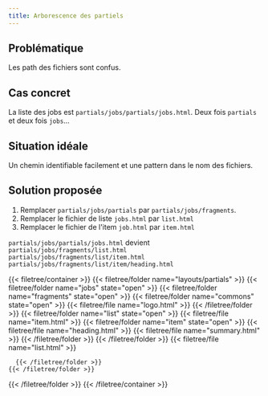 ```yaml
---
title: Arborescence des partiels
---
```


## Problématique

Les path des fichiers sont confus.

## Cas concret

La liste des jobs est `partials/jobs/partials/jobs.html`. Deux fois `partials` et deux fois `jobs`...

## Situation idéale

Un chemin identifiable facilement et une pattern dans le nom des fichiers.

## Solution proposée

1. Remplacer `partials/jobs/partials` par `partials/jobs/fragments`.
2. Remplacer le fichier de liste `jobs.html` par `list.html`
2. Remplacer le fichier de l'item `job.html` par `item.html`

`partials/jobs/partials/jobs.html` devient `partials/jobs/fragments/list.html`
`partials/jobs/fragments/list/item.html`
`partials/jobs/fragments/list/item/heading.html`

{{< filetree/container >}}
  {{< filetree/folder name="layouts/partials" >}}
    {{< filetree/folder name="jobs" state="open" >}}
      {{< filetree/folder name="fragments" state="open" >}}
        {{< filetree/folder name="commons" state="open" >}}
          {{< filetree/file name="logo.html" >}}
        {{< /filetree/folder >}}
        {{< filetree/folder name="list" state="open" >}}
          {{< filetree/file name="item.html" >}}
          {{< filetree/folder name="item" state="open" >}}
            {{< filetree/file name="heading.html" >}}
            {{< filetree/file name="summary.html" >}}
          {{< /filetree/folder >}}
        {{< /filetree/folder >}}
        {{< filetree/file name="list.html" >}}

      {{< /filetree/folder >}}
    {{< /filetree/folder >}}
  {{< /filetree/folder >}}
{{< /filetree/container >}}
